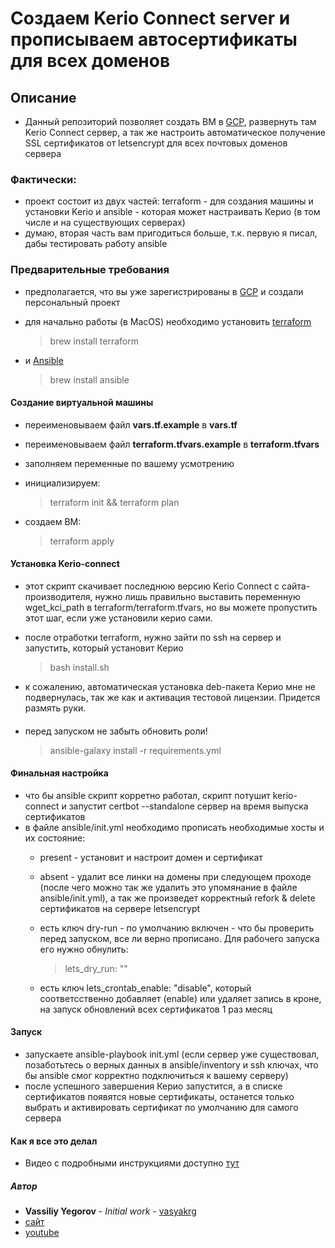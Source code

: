# Создаем Kerio Connect server и прописываем автосертификаты для всех доменов

## Описание
- Данный репозиторий позволяет создать ВМ в [GCP](https://console.cloud.google.com), развернуть там Kerio Connect сервер, а так же настроить автоматическое получение SSL сертификатов от letsencrypt для всех почтовых доменов сервера

### Фактически:
- проект состоит из двух частей: terraform - для создания машины и установки Kerio и ansible - которая может настраивать Керио (в том числе и на существующих серверах)
- думаю, вторая часть вам пригодиться больше, т.к. первую я писал, дабы тестировать работу ansible

### Предварительные требования
- предполагается, что вы уже зарегистрированы в [GCP](https://console.cloud.google.com) и создали персональный проект
- для начально работы (в MacOS) необходимо установить [terraform](https://www.terraform.io)
  > brew install terraform

- и [Ansible](https://docs.ansible.com)
  > brew install ansible

#### Создание виртуальной машины
- переименовываем файл **vars.tf.example** в **vars.tf**
- переименовываем файл **terraform.tfvars.example** в **terraform.tfvars**
- заполняем переменные по вашему усмотрению

- инициализируем:
 	> terraform init && terraform plan

- создаем ВМ:
 	> terraform apply

#### Установка Kerio-connect
- этот скрипт скачивает последнюю версию Kerio Connect с сайта-производителя, нужно лишь правильно выставить переменную wget_kci_path в terraform/terraform.tfvars, но вы можете пропустить этот шаг, если уже установили керио сами.
- после отработки terraform, нужно зайти по ssh на сервер и запустить, который установит Керио
	> bash install.sh

- к сожалению, автоматическая установка deb-пакета Керио мне не подвернулась, так же как и активация тестовой лицензии. Придется размять руки.

####
- перед запуском не забыть обновить роли!
  > ansible-galaxy install -r requirements.yml


#### Финальная настройка
- что бы ansible скрипт корретно работал, скрипт потушит kerio-connect и запустит certbot --standalone сервер на время выпуска сертификатов
- в файле ansible/init.yml необходимо прописать необходимые хосты и их состояние:
	- present - установит и настроит домен и сертификат
	- absent - удалит все линки на домены при следующем проходе (после чего можно так же удалить это упомянание в файле ansible/init.yml), а так же произведет корректный refork & delete сертификатов на сервере letsencrypt
	- есть ключ dry-run - по умолчанию включен - что бы проверить перед запуском, все ли верно прописано. Для рабочего запуска его нужно обнулить:
		> lets_dry_run: ""

	- есть ключ	lets_crontab_enable: "disable", который соответсственно добавляет (enable) или удаляет запись в кроне, на запуск обновлений всех сертификатов 1 раз месяц

#### Запуск
- запускаете ansible-playbook init.yml (если сервер уже существовал, позаботьтесь о верных данных в ansible/inventory и ssh ключах, что бы ansible смог корректно подключиться к вашему серверу)
- после успешного завершения Керио запустится, а в списке сертификатов появятся новые сертификаты, останется только выбрать и активировать сертификат по умолчанию для самого сервера

#### Как я все это делал
- Видео с подробными инструкциями доступно [тут](https://youtu.be/-TDIQBVnjVs)

##### Автор
- **Vassiliy Yegorov** - *Initial work* - [vasyakrg](https://github.com/vasyakrg)
- [сайт](vk.com/realmanual)
- [youtube](youtube.com/realmanual)
